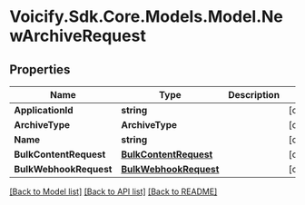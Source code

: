 # Voicify.Sdk.Core.Models.Model.NewArchiveRequest
## Properties

Name | Type | Description | Notes
------------ | ------------- | ------------- | -------------
**ApplicationId** | **string** |  | [optional] 
**ArchiveType** | **ArchiveType** |  | [optional] 
**Name** | **string** |  | [optional] 
**BulkContentRequest** | [**BulkContentRequest**](BulkContentRequest.md) |  | [optional] 
**BulkWebhookRequest** | [**BulkWebhookRequest**](BulkWebhookRequest.md) |  | [optional] 

[[Back to Model list]](../README.md#documentation-for-models) [[Back to API list]](../README.md#documentation-for-api-endpoints) [[Back to README]](../README.md)

